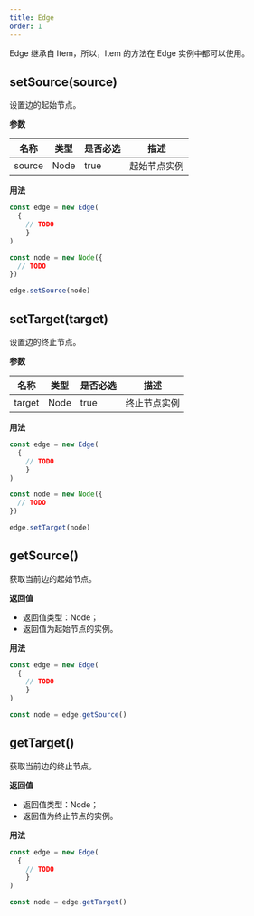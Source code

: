 ```yaml
---
title: Edge
order: 1
---
```


Edge 继承自 Item，所以，Item 的方法在 Edge 实例中都可以使用。


## setSource(source)
设置边的起始节点。


**参数**

| 名称 | 类型 | 是否必选 | 描述 |
| --- | --- | --- | --- |
| source | Node | true | 起始节点实例 |


**用法**

```javascript
const edge = new Edge(
  {
    // TODO
	}
)

const node = new Node({
  // TODO
})

edge.setSource(node)
```


## setTarget(target)
设置边的终止节点。


**参数**

| 名称 | 类型 | 是否必选 | 描述 |
| --- | --- | --- | --- |
| target | Node | true | 终止节点实例 |


**用法**

```javascript
const edge = new Edge(
  {
    // TODO
	}
)

const node = new Node({
  // TODO
})

edge.setTarget(node)
```


## getSource()
获取当前边的起始节点。


**返回值**

- 返回值类型：Node；
- 返回值为起始节点的实例。


**用法**

```javascript
const edge = new Edge(
  {
    // TODO
	}
)

const node = edge.getSource()
```


## getTarget()
获取当前边的终止节点。


**返回值**

- 返回值类型：Node；
- 返回值为终止节点的实例。


**用法**

```javascript
const edge = new Edge(
  {
    // TODO
	}
)

const node = edge.getTarget()
```
